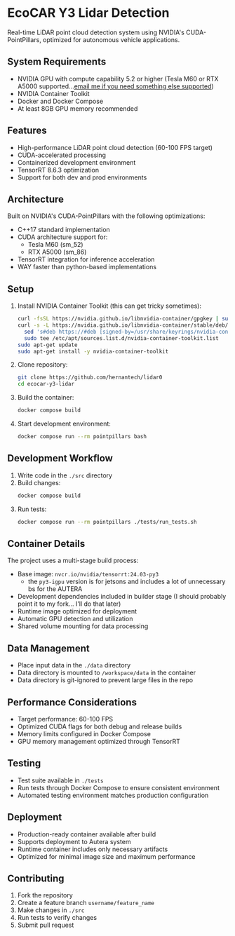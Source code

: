 # EcoCAR Y3 Lidar Detection

Real-time LiDAR point cloud detection system using NVIDIA's CUDA-PointPillars, optimized for autonomous vehicle applications.

## System Requirements

- NVIDIA GPU with compute capability 5.2 or higher (Tesla M60 or RTX A5000 supported...[email me if you need something else supported](mailto:ahern669@ucr.edu))
- NVIDIA Container Toolkit
- Docker and Docker Compose
- At least 8GB GPU memory recommended

## Features

- High-performance LiDAR point cloud detection (60-100 FPS target)
- CUDA-accelerated processing
- Containerized development environment
- TensorRT 8.6.3 optimization
- Support for both dev and prod environments

## Architecture

Built on NVIDIA's CUDA-PointPillars with the following optimizations:
- C++17 standard implementation
- CUDA architecture support for:
  - Tesla M60 (sm_52)
  - RTX A5000 (sm_86)
- TensorRT integration for inference acceleration
- WAY faster than python-based implementations

## Setup

1. Install NVIDIA Container Toolkit (this can get tricky sometimes):
   ```bash
   curl -fsSL https://nvidia.github.io/libnvidia-container/gpgkey | sudo gpg --dearmor -o /usr/share/keyrings/nvidia-container-toolkit-keyring.gpg
   curl -s -L https://nvidia.github.io/libnvidia-container/stable/deb/nvidia-container-toolkit.list | \
     sed 's#deb https://#deb [signed-by=/usr/share/keyrings/nvidia-container-toolkit-keyring.gpg] https://#g' | \
     sudo tee /etc/apt/sources.list.d/nvidia-container-toolkit.list
   sudo apt-get update
   sudo apt-get install -y nvidia-container-toolkit
   ```

2. Clone repository:
   ```bash
   git clone https://github.com/hernantech/lidar0
   cd ecocar-y3-lidar
   ```

3. Build the container:
   ```bash
   docker compose build
   ```

4. Start development environment:
   ```bash
   docker compose run --rm pointpillars bash
   ```

## Development Workflow

1. Write code in the `./src` directory
2. Build changes:
   ```bash
   docker compose build
   ```
3. Run tests:
   ```bash
   docker compose run --rm pointpillars ./tests/run_tests.sh
   ```

## Container Details

The project uses a multi-stage build process:
- Base image: `nvcr.io/nvidia/tensorrt:24.03-py3`
    - the `py3-igpu` version is for jetsons and includes a lot of unnecessary bs for the AUTERA
- Development dependencies included in builder stage (I should probably point it to my fork... I'll do that later)
- Runtime image optimized for deployment
- Automatic GPU detection and utilization
- Shared volume mounting for data processing

## Data Management

- Place input data in the `./data` directory
- Data directory is mounted to `/workspace/data` in the container
- Data directory is git-ignored to prevent large files in the repo

## Performance Considerations

- Target performance: 60-100 FPS
- Optimized CUDA flags for both debug and release builds
- Memory limits configured in Docker Compose
- GPU memory management optimized through TensorRT

## Testing

- Test suite available in `./tests`
- Run tests through Docker Compose to ensure consistent environment
- Automated testing environment matches production configuration

## Deployment

- Production-ready container available after build
- Supports deployment to Autera system
- Runtime container includes only necessary artifacts
- Optimized for minimal image size and maximum performance

## Contributing

1. Fork the repository
2. Create a feature branch `username/feature_name`
3. Make changes in `./src`
4. Run tests to verify changes
5. Submit pull request
